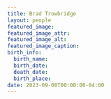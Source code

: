 ```yaml
---
title: Brad Trowbridge
layout: people
featured_image: 
featured_image_attr: 
featured_image_alt: 
featured_image_caption: 
birth_info:
  birth_name:
  birth_date: 
  death_date: 
  birth_place: 
date: 2023-09-08T00:00:00-04:00
---
```


